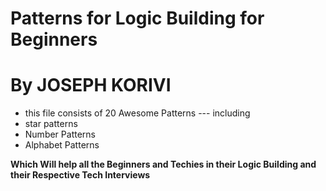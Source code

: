 # Patterns for Logic Building for Beginners
# By JOSEPH KORIVI

- this file consists of 20 Awesome Patterns 
--- including 
- star patterns
- Number Patterns
- Alphabet Patterns 

**Which Will help all the Beginners and Techies in their Logic Building and their Respective Tech Interviews**